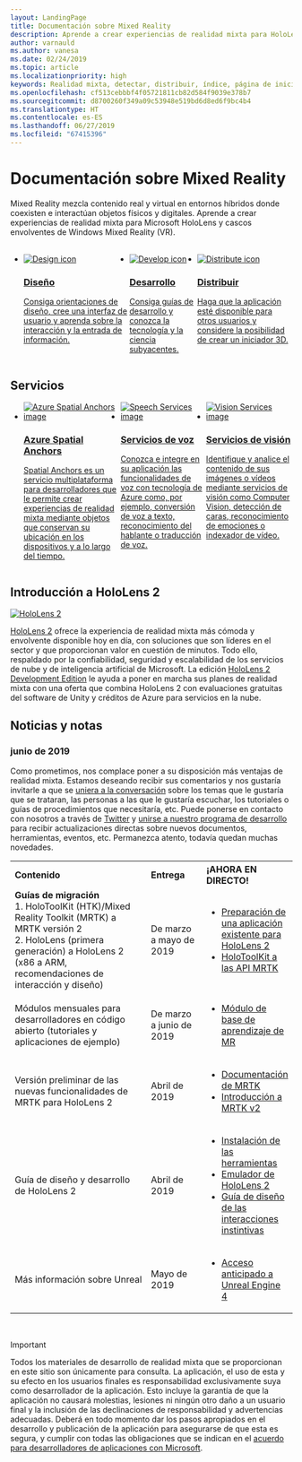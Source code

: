 ```yaml
---
layout: LandingPage
title: Documentación sobre Mixed Reality
description: Aprende a crear experiencias de realidad mixta para HoloLens y auriculares envolventes.
author: varnauld
ms.author: vanesa
ms.date: 02/24/2019
ms.topic: article
ms.localizationpriority: high
keywords: Realidad mixta, detectar, distribuir, índice, página de inicio, diseño, desarrollo, tutoriales, aplicaciones de ejemplo, aspectos básicos, casos prácticos, recursos, procedimientos de HoloLens, proyectos de código abierto
ms.openlocfilehash: cf513cebbbf4f05721811cb82d584f9039e378b7
ms.sourcegitcommit: d8700260f349a09c53948e519bd6d8ed6f9bc4b4
ms.translationtype: HT
ms.contentlocale: es-ES
ms.lasthandoff: 06/27/2019
ms.locfileid: "67415396"
---
```

# <a name="mixed-reality-documentation"></a>Documentación sobre Mixed Reality

Mixed Reality mezcla contenido real y virtual en entornos híbridos donde coexisten e interactúan objetos físicos y digitales. Aprende a crear experiencias de realidad mixta para Microsoft HoloLens y cascos envolventes de Windows Mixed Reality (VR).

<br>

<ul id="cardtypes-W" class="cardsW panelContent" style="display: flex; margin-top: 0px;">
                            <li>
                            <a href="design.md" title="Diseño de inicio" data-linktype="absolute-path">
                                    <div class="cardSize">
                                        <div class="cardPadding">
                                            <div class="card">
                                                <div class="cardImageOuter">
                                                    <div class="cardImage">
                                                        <img src="images/DesignIcon.png" alt="Design icon">
                                                    </div>
                                                </div>
                                                <div class="cardText">
                                                    <h3>Diseño</h3>
                                                    <p>Consiga orientaciones de diseño, cree una interfaz de usuario y aprenda sobre la interacción y la entrada de información.</p>
                                                </div>
                                            </div>
                                        </div>
                                    </div>
                               </a>
                            </li>
                            <li>
                             <a href="development.md" title="Desarrollo de inicio" data-linktype="absolute-path">
                              <div class="cardSize">
                                  <div class="cardPadding">
                                      <div class="card">
                                          <div class="cardImageOuter">
                                              <div class="cardImage">
                                                  <img src="images/DevelopIcon.png" alt="Develop icon">
                                              </div>
                                          </div>
                                          <div class="cardText">
                                              <h3>Desarrollo</h3>
                                              <p>Consiga guías de desarrollo y conozca la tecnología y la ciencia subyacentes.</p>
                                          </div>
                                      </div>
                                  </div>
                              </div>
                               </a>
                            </li>
                             <li>
                              <a href="implementing-3d-app-launchers.md" title="Distribución" data-linktype="absolute-path">
                                    <div class="cardSize">
                                        <div class="cardPadding">
                                            <div class="card">
                                                <div class="cardImageOuter">
                                                    <div class="cardImage">
                                                        <img src="images/DistributeIcon.png" alt="Distribute icon">
                                                    </div>
                                                </div>
                                                <div class="cardText">
                                                    <h3 class="x-hidden-focus">Distribuir</h3>
                                                  <p>Haga que la aplicación esté disponible para otros usuarios y considere la posibilidad de crear un iniciador 3D.</p>
                                                </div>
                                            </div>
                                        </div>
                                    </div>
                                </a>
                            </li>
 </ul>

<h2>Servicios</h2>

<ul id="cardtypes-W" class="cardsW panelContent" style="display: flex; margin-top: 0px;">
                            <li>
                              <a href="https://docs.microsoft.com/azure/spatial-anchors" target="_blank" title="Azure Spatial Anchors" data-linktype="absolute-path">
                                    <div class="cardSize">
                                        <div class="cardPadding">
                                            <div class="card">
                                                <div class="cardImageOuter">
                                                    <div class="cardImage">
                                                        <img src="images/AzureSpatialAnchors.jpg" alt="Azure Spatial Anchors image">
                                                    </div>
                                                </div>
                                                <div class="cardText">
                                                    <h3 class="x-hidden-focus">Azure Spatial Anchors</h3>
                                                  <p>Spatial Anchors es un servicio multiplataforma para desarrolladores que le permite crear experiencias de realidad mixta mediante objetos que conservan su ubicación en los dispositivos y a lo largo del tiempo.</p>
                                                </div>
                                            </div>
                                        </div>
                                    </div>
                                    </a>
                            </li>
                            <li>
                              <a href="https://docs.microsoft.com/azure/cognitive-services/speech-service/" target="_blank" title="Servicios de voz" data-linktype="absolute-path">
                                    <div class="cardSize">
                                        <div class="cardPadding">
                                            <div class="card">
                                                <div class="cardImageOuter">
                                                    <div class="cardImage">
                                                        <img src="images/speech.jpg" alt="Speech Services image">
                                                    </div>
                                                </div>
                                                <div class="cardText">
                                                    <h3 class="x-hidden-focus">Servicios de voz</h3>
                                                  <p>Conozca e integre en su aplicación las funcionalidades de voz con tecnología de Azure como, por ejemplo, conversión de voz a texto, reconocimiento del hablante o traducción de voz.</p>
                                                </div>
                                            </div>
                                        </div>
                                    </div>
                                    </a>
                            </li>
                             <li>
                              <a href="https://docs.microsoft.com/azure/cognitive-services/computer-vision/" target="_blank" title="Servicios de visión" data-linktype="absolute-path">
                                    <div class="cardSize">
                                        <div class="cardPadding">
                                            <div class="card">
                                                <div class="cardImageOuter">
                                                    <div class="cardImage">
                                                        <img src="images/vision.jpg" alt="Vision Services image">
                                                    </div>
                                                </div>
                                                <div class="cardText">
                                                    <h3 class="x-hidden-focus">Servicios de visión</h3>
                                                  <p>Identifique y analice el contenido de sus imágenes o vídeos mediante servicios de visión como Computer Vision, detección de caras, reconocimiento de emociones o indexador de vídeo.</p>
                                                </div>
                                            </div>
                                        </div>
                                    </div>
                                    </a>
                            </li>
</ul>

<h2>Introducción a HoloLens 2</h2>

[![HoloLens 2](images/hololens2.jpg)](https://www.microsoft.com/hololens/hardware)

[HoloLens 2](https://www.microsoft.com/hololens/hardware) ofrece la experiencia de realidad mixta más cómoda y envolvente disponible hoy en día, con soluciones que son líderes en el sector y que proporcionan valor en cuestión de minutos. Todo ello, respaldado por la confiabilidad, seguridad y escalabilidad de los servicios de nube y de inteligencia artificial de Microsoft. La edición [HoloLens 2 Development Edition](https://www.microsoft.com/en-us/hololens/developers) le ayuda a poner en marcha sus planes de realidad mixta con una oferta que combina HoloLens 2 con evaluaciones gratuitas del software de Unity y créditos de Azure para servicios en la nube.

<h2>Noticias y notas</h2>

<h3>junio de 2019</h3>

Como prometimos, nos complace poner a su disposición más ventajas de realidad mixta. Estamos deseando recibir sus comentarios y nos gustaría invitarle a que se [uniera a la conversación](https://holodevelopersslack.azurewebsites.net/) sobre los temas que le gustaría que se trataran, las personas a las que le gustaría escuchar, los tutoriales o guías de procedimientos que necesitaría, etc. Puede ponerse en contacto con nosotros a través de [Twitter](https://twitter.com/MxdRealityDev) y [unirse a nuestro programa de desarrollo](https://aka.ms/iwantmr) para recibir actualizaciones directas sobre nuevos documentos, herramientas, eventos, etc. Permanezca atento, todavía quedan muchas novedades.

<table>
<tr>
<th style="width: 400px; text-align:left;">Contenido</th><th style="width: 125px; text-align:left;">Entrega</th><th style="width: 125px; text-align:left;">¡AHORA EN DIRECTO!</th>
</tr> 
<tr>
<td><b>Guías de migración</b> <br>1. HoloToolKit (HTK)/Mixed Reality Toolkit (MRTK) a MRTK versión 2
<br>2. HoloLens (primera generación) a HoloLens 2 (x86 a ARM, recomendaciones de interacción y diseño)
</td></td><td>De marzo a mayo de 2019</td><td> <ul><li><a href=https://docs.microsoft.com/en-us/windows/mixed-reality/mrtk-porting-guide>Preparación de una aplicación existente para HoloLens 2</a><li><a href=https://microsoft.github.io/MixedRealityToolkit-Unity/Documentation/HTKToMRTKPortingGuide.html>HoloToolKit a las API MRTK</a></td>
</tr>
<tr>
<td>Módulos mensuales para desarrolladores en código abierto (tutoriales y aplicaciones de ejemplo)</td><td>De marzo a junio de 2019</td><td> <ul><li><a href=https://docs.microsoft.com/en-us/windows/mixed-reality/mrlearning-base-ch1>Módulo de base de aprendizaje de MR</a></td>
</tr>
<tr>
<td>Versión preliminar de las nuevas funcionalidades de MRTK para HoloLens 2</td><td>Abril de 2019</td><td> <ul><li><a href=https://microsoft.github.io/MixedRealityToolkit-Unity/Documentation/GettingStartedWithTheMRTK.html>Documentación de MRTK</a><li><a href=https://docs.microsoft.com/en-us/windows/mixed-reality/mrtk-getting-started>Introducción a MRTK v2</a></td>
</tr>
<tr>
<td>Guía de diseño y desarrollo de HoloLens 2</td><td>Abril de 2019</td><td> <ul><li><a href=https://docs.microsoft.com/en-us/windows/mixed-reality/install-the-tools>Instalación de las herramientas</a><li><a href=https://docs.microsoft.com/en-us/windows/mixed-reality/using-the-hololens-emulator>Emulador de HoloLens 2</a><li><a href=https://docs.microsoft.com/en-us/windows/mixed-reality/interaction-fundamentals>Guía de diseño de las interacciones instintivas</a></td>
</tr>
<tr>
  <td>Más información sobre Unreal</td><td>Mayo de 2019</td><td> <ul><li><a href=https://www.unrealengine.com/en-US/blog/unreal-engine-4-support-for-hololens-2-released-in-early-access>Acceso anticipado a Unreal Engine 4</a></td>
</tr>
</table>

<br>



>[!IMPORTANT]
>Todos los materiales de desarrollo de realidad mixta que se proporcionan en este sitio son únicamente para consulta. La aplicación, el uso de esta y su efecto en los usuarios finales es responsabilidad exclusivamente suya como desarrollador de la aplicación. Esto incluye la garantía de que la aplicación no causará molestias, lesiones ni ningún otro daño a un usuario final y la inclusión de las declinaciones de responsabilidad y advertencias adecuadas. Deberá en todo momento dar los pasos apropiados en el desarrollo y publicación de la aplicación para asegurarse de que esta es segura, y cumplir con todas las obligaciones que se indican en el [acuerdo para desarrolladores de aplicaciones con Microsoft](https://docs.microsoft.com/legal/windows/agreements/app-developer-agreement). 
